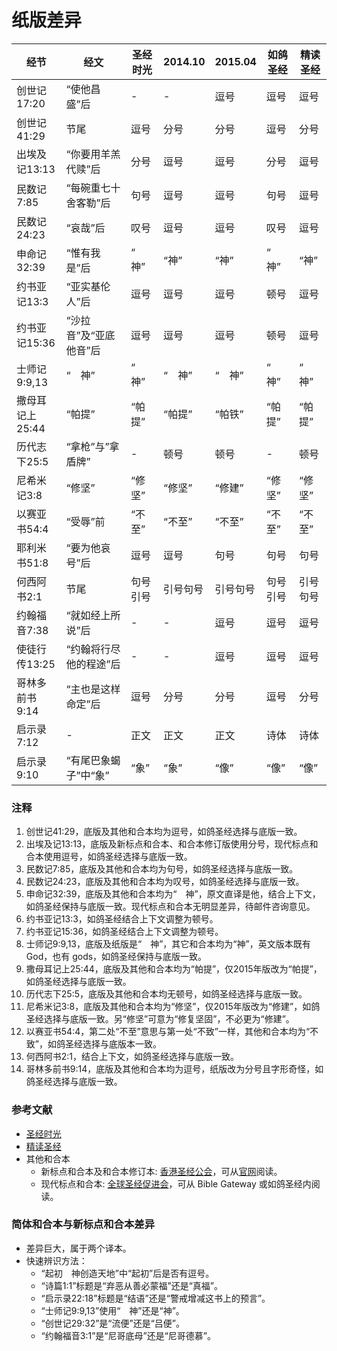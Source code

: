 # 纸版差异
| 经节 | 经文 | 圣经时光 | 2014.10 | 2015.04 | 如鸽圣经 | 精读圣经 |
| ---- | ---- | ---- | -------- | -------- | ------- | ------ | 
| 创世记17:20 | “使他昌盛”后 | - | - | 逗号 | 逗号 | 逗号 |
| 创世记41:29 | 节尾 | 逗号 | 分号 | 分号 | 逗号 | 分号 |
| 出埃及记13:13 | “你要用羊羔代赎”后 | 分号 | 逗号 | 逗号 | 分号 | 逗号 |
| 民数记7:85 | “每碗重七十舍客勒”后 | 句号 | 逗号 | 逗号 | 句号 | 逗号 |
| 民数记24:23 | “哀哉”后 | 叹号 | 逗号 | 逗号 | 叹号 | 逗号 |
| 申命记32:39 | “惟有我是”后 | “　神” | “神” | “神” | “　神” | “神” |
| 约书亚记13:3 | “亚实基伦人”后 | 逗号 | 逗号 | 逗号 | 顿号 | 逗号 |
| 约书亚记15:36 | “沙拉音”及“亚底他音”后 | 逗号 | 逗号 | 逗号 | 顿号 | 逗号 |
| 士师记9:9,13 | “　神” | “　神” | “　神” | “　神” | “　神” | “　神” |
| 撒母耳记上25:44 | “帕提” | “帕提” | “帕提” | “帕铁” | “帕提” | “帕提” |
| 历代志下25:5 | “拿枪”与”拿盾牌” | - | 顿号 | 顿号 | - | 顿号 |
| 尼希米记3:8 | “修坚” | “修坚” | “修坚” | “修建” | “修坚” | “修坚” |
| 以赛亚书54:4 | “受辱”前 | “不至” | “不至” | “不至” | “不至” | “不至” |
| 耶利米书51:8 | “要为他哀号”后 | 逗号 | 逗号 | 句号 | 句号 | 句号 |
| 何西阿书2:1 | 节尾 | 句号引号 | 引号句号 | 引号句号 | 句号引号 | 引号句号 |
| 约翰福音7:38 | “就如经上所说”后 | - | - | 逗号 | 逗号 | 逗号 |
| 使徒行传13:25 | “约翰将行尽他的程途”后 | - | - | 逗号 | 逗号 | 逗号 |
| 哥林多前书9:14 | “主也是这样命定”后 | 逗号 | 分号 | 分号 | 逗号 | 分号
| 启示录7:12 | - | 正文 | 正文 | 正文 | 诗体 | 诗体 | 
| 启示录9:10 | “有尾巴象蝎子”中“象” | “象” | “象”  | “像” | “像” | “像” |

### 注释
1. 创世记41:29，底版及其他和合本均为逗号，如鸽圣经选择与底版一致。
1. 出埃及记13:13，底版及新标点和合本、和合本修订版使用分号，现代标点和合本使用逗号，如鸽圣经选择与底版一致。
1. 民数记7:85，底版及其他和合本均为句号，如鸽圣经选择与底版一致。
1. 民数记24:23，底版及其他和合本均为叹号，如鸽圣经选择与底版一致。
1. 申命记32:39，底版及其他和合本均为“　神”，原文直译是他，结合上下文，如鸽圣经保持与底版一致。现代标点和合本无明显差异，待邮件咨询意见。
1. 约书亚记13:3，如鸽圣经结合上下文调整为顿号。
1. 约书亚记15:36，如鸽圣经结合上下文调整为顿号。
1. 士师记9:9,13，底版及纸版是“　神”，其它和合本均为“神”，英文版本既有 God，也有 gods，如鸽圣经保持与底版一致。
1. 撒母耳记上25:44，底版及其他和合本均为“帕提”，仅2015年版改为“帕提”，如鸽圣经选择与底版一致。
1. 历代志下25:5，底版及其他和合本均无顿号，如鸽圣经选择与底版一致。
1. 尼希米记3:8，底版及其他和合本均为“修坚”，仅2015年版改为“修建”，如鸽圣经选择与底版一致。另“修坚”可意为“修复坚固”，不必更为“修建”。
1. 以赛亚书54:4，第二处“不至”意思与第一处“不致”一样，其他和合本均为“不致”，如鸽圣经选择与底版本一致。
1. 何西阿书2:1，结合上下文，如鸽圣经选择与底版一致。
1. 哥林多前书9:14，底版及其他和合本均为逗号，纸版改为分号且字形奇怪，如鸽圣经选择与底版一致。

### 参考文献
- [圣经时光](http://www.ccctspm.org/bibleapp)
- [精读圣经](http://www.christapp.net/)
- 其他和合本
  - 新标点和合本及和合本修订本: [香港圣经公会](https://www.hkbs.org.hk)，可从[官网](http://rcuv.hkbs.org.hk/)阅读。
  - 现代标点和合本: [全球圣经促进会](https://www.globalbibleinitiative.org/)，可从 Bible Gateway 或如鸽圣经内阅读。

### 简体和合本与新标点和合本差异
- 差异巨大，属于两个译本。
- 快速辨识方法：
  - “起初　神创造天地”中“起初”后是否有逗号。
  - “诗篇1:1”标题是“弃恶从善必蒙福”还是“真福”。
  - “启示录22:18”标题是“结语”还是“警戒增减这书上的预言”。
  - “士师记9:9,13”使用“　神”还是“神”。
  - “创世记29:32”是“流便”还是“吕便”。
  - “约翰福音3:1”是“尼哥底母”还是“尼哥德慕”。
